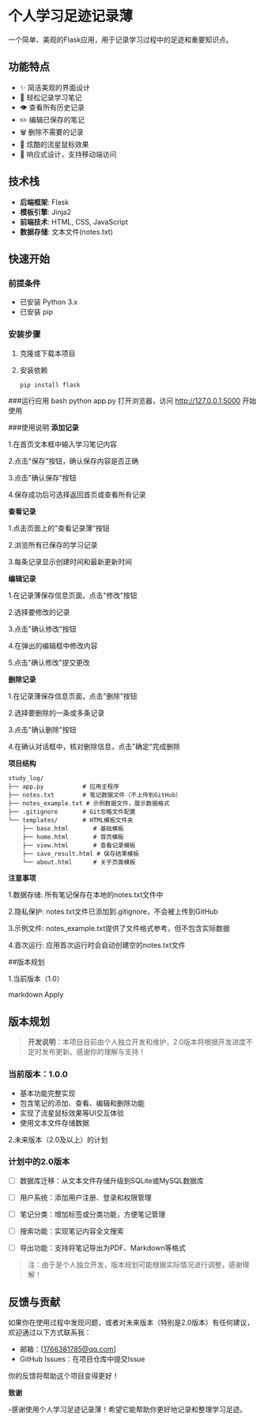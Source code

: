 # 个人学习足迹记录薄

一个简单、美观的Flask应用，用于记录学习过程中的足迹和重要知识点。

## 功能特点
- ✨ 简洁美观的界面设计
- 📝 轻松记录学习笔记
- 👁️ 查看所有历史记录
- ✏️ 编辑已保存的笔记
- 🗑️ 删除不需要的记录
- 🌟 炫酷的流星鼠标效果
- 📱 响应式设计，支持移动端访问

## 技术栈
- **后端框架**: Flask
- **模板引擎**: Jinja2
- **前端技术**: HTML, CSS, JavaScript
- **数据存储**: 文本文件(notes.txt)

## 快速开始

### 前提条件
- 已安装 Python 3.x
- 已安装 pip

### 安装步骤
1. 克隆或下载本项目

2. 安装依赖
   ```bash
   pip install flask
   
###运行应用
bash
python app.py
打开浏览器，访问 http://127.0.0.1:5000 开始使用

###使用说明
**添加记录**


1.在首页文本框中输入学习笔记内容


2.点击"保存"按钮，确认保存内容是否正确


3.点击"确认保存"按钮


4.保存成功后可选择返回首页或查看所有记录

**查看记录**


1.点击页面上的"查看记录薄"按钮


2.浏览所有已保存的学习记录


3.每条记录显示创建时间和最新更新时间



**编辑记录**


1.在记录薄保存信息页面，点击"修改"按钮


2.选择要修改的记录


3.点击"确认修改"按钮


4.在弹出的编辑框中修改内容


5.点击"确认修改"提交更改


**删除记录**


1.在记录薄保存信息页面，点击"删除"按钮


2.选择要删除的一条或多条记录


3.点击"确认删除"按钮


4.在确认对话框中，核对删除信息，点击"确定"完成删除



**项目结构**
   ```plainText
   study_log/
   ├── app.py           # 应用主程序
   ├── notes.txt        # 笔记数据文件（不上传到GitHub）
   ├── notes_example.txt # 示例数据文件，展示数据格式
   ├── .gitignore       # Git忽略文件配置
   └── templates/       # HTML模板文件夹
       ├── base.html       # 基础模板
       ├── home.html       # 首页模板
       ├── view.html       # 查看记录模板
       ├── save_result.html # 保存结果模板
       └── about.html      # 关于页面模板
   ```
    
**注意事项**


1.数据存储: 所有笔记保存在本地的notes.txt文件中


2.隐私保护: notes.txt文件已添加到.gitignore，不会被上传到GitHub


3.示例文件: notes_example.txt提供了文件格式参考，但不包含实际数据


4.首次运行: 应用首次运行时会自动创建空的notes.txt文件


##版本规划

1.当前版本（1.0）

markdown
Apply
## 版本规划

> **开发说明**：本项目目前由个人独立开发和维护，2.0版本将根据开发进度不定时发布更新。感谢你的理解与支持！

### 当前版本：1.0.0
- 基本功能完整实现
- 包含笔记的添加、查看、编辑和删除功能
- 实现了流星鼠标效果等UI交互体验
- 使用文本文件存储数据



2.未来版本（2.0及以上）的计划


### 计划中的2.0版本
- [ ] 数据库迁移：从文本文件存储升级到SQLite或MySQL数据库
- [ ] 用户系统：添加用户注册、登录和权限管理
- [ ] 笔记分类：增加标签或分类功能，方便笔记管理
- [ ] 搜索功能：实现笔记内容全文搜索
- [ ] 导出功能：支持将笔记导出为PDF、Markdown等格式


> 注：由于是个人独立开发，版本规划可能根据实际情况进行调整，感谢理解！



## 反馈与贡献

如果你在使用过程中发现问题，或者对未来版本（特别是2.0版本）有任何建议，欢迎通过以下方式联系我：
- 邮箱：[1766381785@qq.com]
- GitHub Issues：在项目仓库中提交Issue

你的反馈将帮助这个项目变得更好！


**致谢**


-感谢使用个人学习足迹记录薄！希望它能帮助你更好地记录和整理学习足迹。

